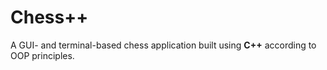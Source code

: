 # Chess++

A GUI- and terminal-based chess application built using **C++** according to OOP principles.
